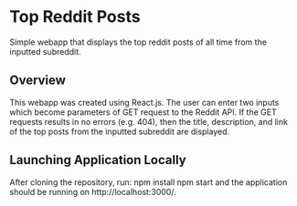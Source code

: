 # Top Reddit Posts

Simple webapp that displays the top reddit posts of all time from the inputted subreddit.

## Overview

This webapp was created using React.js. The user can enter two inputs which become parameters of GET request to the Reddit API. If the GET requests results in no errors (e.g. 404), then the title, description, and link of the top posts from the inputted subreddit are displayed.

## Launching Application Locally

After cloning the repository, run:
  npm install
  npm start
and the application should be running on http://localhost:3000/.

